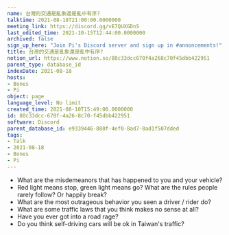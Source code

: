 ```yaml
---
name: 台灣的交通是亂象還是亂中有序?
talktime: 2021-08-18T21:00:00.0000000
meeting_link: https://discord.gg/vE7QUXGDnS
last_edited_time: 2021-10-15T12:44:00.0000000
archived: false
sign_up_here: "Join Pi's Discord server and sign up in #annoncements!"
title: 台灣的交通是亂象還是亂中有序?
notion_url: https://www.notion.so/80c33dcc670f4a268c70f45dbb422951
parent_type: database_id
indexDate: 2021-08-18
hosts:
- Bones
- Pi
object: page
language_level: No limit
created_time: 2021-08-10T15:49:00.0000000
id: 80c33dcc-670f-4a26-8c70-f45dbb422951
software: Discord
parent_database_id: e9339446-880f-4ef0-8ad7-8ad1f507dded
tags:
- Talk
- 2021-08-18
- Bones
- Pi
---
```


   - What are the misdemeanors that has happened to you and your vehicle?
   - Red light means stop, green light means go?
What are the rules people rarely follow? Or happily break?
   - What are the most outrageous behavior you seen a driver / rider do?
   - What are some traffic laws that you think makes no sense at all?
   - Have you ever got into a road rage?
   - Do you think self-driving cars will be ok in Taiwan's traffic?











